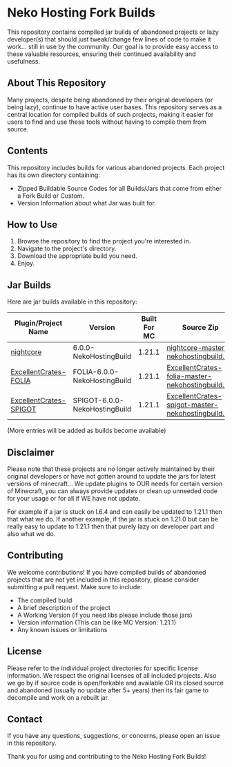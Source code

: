 # Neko Hosting Fork Builds

This repository contains compiled jar builds of abandoned projects or lazy developer(s) that should just tweak/change few lines of code to make it work... still in use by the community. Our goal is to provide easy access to these valuable resources, ensuring their continued availability and usefulness.

## About This Repository

Many projects, despite being abandoned by their original developers (or being lazy), continue to have active user bases. This repository serves as a central location for compiled builds of such projects, making it easier for users to find and use these tools without having to compile them from source.

## Contents

This repository includes builds for various abandoned projects. Each project has its own directory containing:

- Zipped Buildable Source Codes for all Builds/Jars that come from either a Fork Build or Custom.
- Version Information about what Jar was built for.

## How to Use

1. Browse the repository to find the project you're interested in.
2. Navigate to the project's directory.
3. Download the appropriate build you need.
4. Enjoy.

## Jar Builds

Here are jar builds available in this repository:

| Plugin/Project Name | Version                       | Built For MC | Source Zip | Original Repo | Original Author/User |
|---------------------|-------------------------------|--------------|------------|---------------|-----------------|
| [nightcore](https://github.com/MC-NekoNetwork/NekoHostingForkBuilds/blob/main/JarBuilds/nightcore-6.0.0-NekoHostingBuild.jar)           | 6.0.0-NekoHostingBuild        | 1.21.1       | [nightcore-master-nekohostingbuild.zip](https://github.com/MC-NekoNetwork/NekoHostingForkBuilds/blob/main/ZippedSourceCodeBuilds/nightcore-spigot-master-nekohostingbuild.zip) | [OG Repo](https://github.com/nulli0n/nightcore-spigot) | [nulli0n](https://github.com/nulli0n) |
| [ExcellentCrates-FOLIA](https://github.com/MC-NekoNetwork/NekoHostingForkBuilds/blob/main/JarBuilds/ExcellentCrates-6.0.0-FOLIA-NekoHostingBuild.jar)     | FOLIA-6.0.0-NekoHostingBuild  | 1.21.1       | [ExcellentCrates-folia-master-nekohostingbuild.zip](https://github.com/MC-NekoNetwork/NekoHostingForkBuilds/blob/main/ZippedSourceCodeBuilds/ExcellentCrates-folia-master-nekohostingbuild.zip) | [OG PR #216](https://github.com/nulli0n/ExcellentCrates-spigot/pull/216) | [BaiShenYaoDog](https://github.com/BaiShenYaoDog) |
| [ExcellentCrates-SPIGOT](https://github.com/MC-NekoNetwork/NekoHostingForkBuilds/blob/main/JarBuilds/ExcellentCrates-6.0.0-SPIGOT-NekoHostingBuild.jar)     | SPIGOT-6.0.0-NekoHostingBuild | 1.21.1       | [ExcellentCrates-spigot-master-nekohostingbuild.zip](https://github.com/MC-NekoNetwork/NekoHostingForkBuilds/blob/main/ZippedSourceCodeBuilds/ExcellentCrates-spigot-master-nekohostingbuild.zip) | [OG Repo](https://github.com/nulli0n/ExcellentCrates-spigot) | [nulli0n](https://github.com/nulli0n) |

(More entries will be added as builds become available)

## Disclaimer

Please note that these projects are no longer actively maintained by their original developers or have not gotten around to update the jars for latest versions of minecraft... We update plugins to OUR needs for certain version of Minecraft, you can always provide updates or clean up unneeded code for your usage or for all if WE have not update.

For example if a jar is stuck on l.6.4 and can easily be updated to 1.21.1 then that what we do.
If another example, if the jar is stuck on 1.21.0 but can be really easy to update to 1.21.1 then that purely lazy on developer part and also what we do.

## Contributing

We welcome contributions! If you have compiled builds of abandoned projects that are not yet included in this repository, please consider submitting a pull request. Make sure to include:

- The compiled build
- A brief description of the project
- A Working Version (if you need libs please include those jars)
- Version information (This can be like MC Version: 1.21.1)
- Any known issues or limitations

## License

Please refer to the individual project directories for specific license information. We respect the original licenses of all included projects.
Also we go by if source code is open/forkable and available OR its closed source and abandoned (usually no update after 5+ years) then its fair game to decompile and work on a rebuilt jar.

## Contact

If you have any questions, suggestions, or concerns, please open an issue in this repository.

Thank you for using and contributing to the Neko Hosting Fork Builds!
